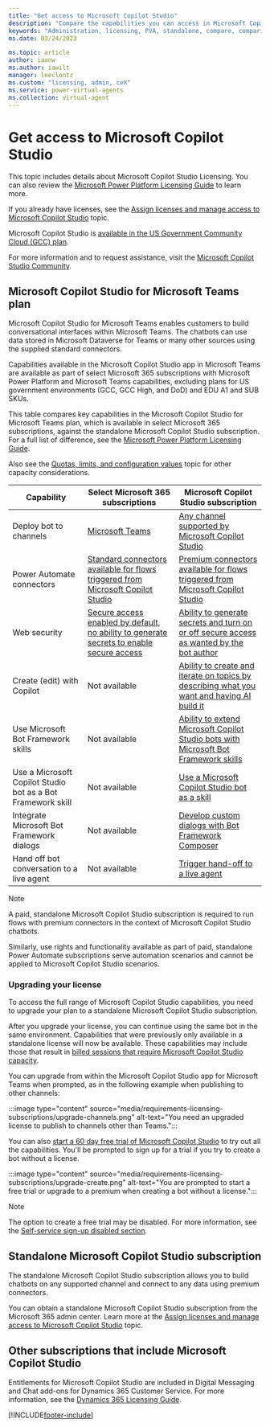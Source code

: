 ```yaml
---
title: "Get access to Microsoft Copilot Studio"
description: "Compare the capabilities you can access in Microsoft Copilot Studio depending on whether you have a Microsoft 365 subscription or standalone Microsoft Copilot Studio subscription."
keywords: "Administration, licensing, PVA, standalone, compare, comparison"
ms.date: 03/24/2023

ms.topic: article
author: iaanw
ms.author: iawilt
manager: leeclontz
ms.custom: "licensing, admin, ceX"
ms.service: power-virtual-agents
ms.collection: virtual-agent
---
```


# Get access to Microsoft Copilot Studio

This topic includes details about Microsoft Copilot Studio Licensing. You can also review the [Microsoft Power Platform Licensing Guide](https://go.microsoft.com/fwlink/?linkid=2085130) to learn more.

If you already have licenses, see the [Assign licenses and manage access to Microsoft Copilot Studio](requirements-licensing.md) topic.

Microsoft Copilot Studio is [available in the US Government Community Cloud (GCC) plan](requirements-licensing-gcc.md).

For more information and to request assistance, visit the [Microsoft Copilot Studio Community](https://powerusers.microsoft.com/t5/Power-Virtual-Agents-Community/ct-p/PVACommunity).

## Microsoft Copilot Studio for Microsoft Teams plan

Microsoft Copilot Studio for Microsoft Teams enables customers to build conversational interfaces within Microsoft Teams. The chatbots can use data stored in Microsoft Dataverse for Teams or many other sources using the supplied standard connectors.

Capabilities available in the Microsoft Copilot Studio app in Microsoft Teams are available as part of select Microsoft 365 subscriptions with Microsoft Power Platform and Microsoft Teams capabilities, excluding plans for US government environments (GCC, GCC High, and DoD) and EDU A1 and SUB SKUs.

This table compares key capabilities in the Microsoft Copilot Studio for Microsoft Teams plan, which is available in select Microsoft 365 subscriptions, against the standalone Microsoft Copilot Studio subscription. For a full list of difference, see the [Microsoft Power Platform Licensing Guide](https://go.microsoft.com/fwlink/?linkid=2085130).

Also see the [Quotas, limits, and configuration values](requirements-quotas.md) topic for other capacity considerations.

| Capability                                              | Select Microsoft 365 subscriptions                                                                                                | Microsoft Copilot Studio subscription                                                                                     |
| ------------------------------------------------------- | --------------------------------------------------------------------------------------------------------------------------------- | --------------------------------------------------------------------------------------------------------------------- |
| Deploy bot to channels                                  | [Microsoft Teams](publication-add-bot-to-microsoft-teams.md)                                                          | [Any channel supported by Microsoft Copilot Studio](publication-fundamentals-publish-channels.md)                         |
| Power Automate connectors                               | [Standard connectors available for flows triggered from Microsoft Copilot Studio](advanced-flow.md)                       | [Premium connectors available for flows triggered from Microsoft Copilot Studio](advanced-flow.md)                        |
| Web security                                            | [Secure access enabled by default, no ability to generate secrets to enable secure access](configure-web-security.md) | [Ability to generate secrets and turn on or off secure access as wanted by the bot author](configure-web-security.md) |
| Create (edit) with Copilot | Not available                                                                                                                     | [Ability to create and iterate on topics by describing what you want and having AI build it](nlu-authoring.md) |
| Use Microsoft Bot Framework skills                      | Not available                                                                                                                     | [Ability to extend Microsoft Copilot Studio bots with Microsoft Bot Framework skills](advanced-use-skills.md)             |
| Use a Microsoft Copilot Studio bot as a Bot Framework skill | Not available                                                                                                                     | [Use a Microsoft Copilot Studio bot as a skill](advanced-use-pva-as-a-skill.md)                                 |
| Integrate Microsoft Bot Framework dialogs               | Not available                                                                                                                     | [Develop custom dialogs with Bot Framework Composer](advanced-bot-framework-composer.md)                              |
| Hand off bot conversation to a live agent               | Not available                                                                                                                     | [Trigger hand-off to a live agent](advanced-hand-off.md)                                                              |

> [!NOTE]
> A paid, standalone Microsoft Copilot Studio subscription is required to run flows with premium connectors in the context of Microsoft Copilot Studio chatbots.  
>
> Similarly, use rights and functionality available as part of paid, standalone Power Automate subscriptions serve automation scenarios and cannot be applied to Microsoft Copilot Studio scenarios.

### Upgrading your license

To access the full range of Microsoft Copilot Studio capabilities, you need to upgrade your plan to a standalone Microsoft Copilot Studio subscription.

After you upgrade your license, you can continue using the same bot in the same environment. Capabilities that were previously only available in a standalone license will now be available. These capabilities may include those that result in [billed sessions that require Microsoft Copilot Studio capacity](analytics-billed-sessions.md).

You can upgrade from within the Microsoft Copilot Studio app for Microsoft Teams when prompted, as in the following example when publishing to other channels:

:::image type="content" source="media/requirements-licensing-subscriptions/upgrade-channels.png" alt-text="You need an upgraded license to publish to channels other than Teams.":::

You can also [start a 60 day free trial of Microsoft Copilot Studio](https://aka.ms/trypva) to try out all the capabilities. You'll be prompted to sign up for a trial if you try to create a bot without a license.

:::image type="content" source="media/requirements-licensing-subscriptions/upgrade-create.png" alt-text="You are prompted to start a free trial or upgrade to a premium when creating a bot without a license.":::

> [!NOTE]
> The option to create a free trial may be disabled. For more information, see the [Self-service sign-up disabled section](sign-up-individual.md#self-service-sign-up-disabled).

## Standalone Microsoft Copilot Studio subscription

The standalone Microsoft Copilot Studio subscription allows you to build chatbots on any supported channel and connect to any data using premium connectors.

You can obtain a standalone Microsoft Copilot Studio subscription from the Microsoft 365 admin center. Learn more at the [Assign licenses and manage access to Microsoft Copilot Studio](requirements-licensing.md) topic.

## Other subscriptions that include Microsoft Copilot Studio

Entitlements for Microsoft Copilot Studio are included in Digital Messaging and Chat add-ons for Dynamics 365 Customer Service. For more information, see the [Dynamics 365 Licensing Guide](https://go.microsoft.com/fwlink/?LinkId=866544&usg=AOvVaw31TJQMIji481LIHcfzy3Qw).

[!INCLUDE[footer-include](includes/footer-banner.md)]
